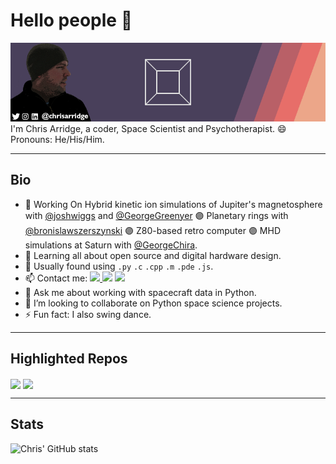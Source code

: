 # Hello people 👋  
<img src="assets/top.gif"/>
I'm Chris Arridge, a coder, Space Scientist and Psychotherapist. 😄 Pronouns: He/His/Him.
<hr/>

## Bio
* 🔭 Working On Hybrid kinetic ion simulations of Jupiter's magnetosphere with [@joshwiggs](https://github.com/joshwiggs) and [@GeorgeGreenyer](https://github.com/GeorgeGreenyer) :purple_circle: Planetary rings with [@bronislawszerszynski](https://github.com/bronislawszerszynski) :purple_circle: Z80-based retro computer  :purple_circle: MHD simulations at Saturn with [@GeorgeChira](https://github.com/GeorgeChira).
* 🌱 Learning all about open source and digital hardware design.
* :hammer: Usually found using ``.py`` ``.c`` ``.cpp`` ``.m`` ``.pde`` ``.js``.
* 📫 Contact me: <a href="http://www.twitter.com/chrisarridge"><img src="https://img.shields.io/badge/Twitter-1DA1F2?style=for-the-badge&logo=twitter&logoColor=white" height=24/> <a href="http://www.instagram.com/chrisarridge"><img src="https://img.shields.io/badge/Instagram-E4405F?style=for-the-badge&logo=instagram&logoColor=white" height=24/></a></a> <a href="http://www.linkedin.com/in/chrisarridge"><img src="https://img.shields.io/badge/LinkedIn-0077B5?style=for-the-badge&logo=linkedin&logoColor=white" height=24/></a>
* 💬 Ask me about working with spacecraft data in Python.
* 👯 I’m looking to collaborate on Python space science projects.
* ⚡ Fun fact: I also swing dance.

<hr/>

## Highlighted Repos
<a href="https://github.com/chrisarridge/Ikuchi"><img align="center" src="https://github-readme-stats.vercel.app/api/pin/?username=chrisarridge&repo=Ikuchi&theme=merko"/></a>
<a href="https://github.com/chrisarridge/Zool"><img align="center" src="https://github-readme-stats.vercel.app/api/pin/?username=chrisarridge&repo=Zool&theme=merko"/></a>

<hr/>

## Stats
![Chris' GitHub stats](https://github-readme-stats.vercel.app/api?username=chrisarridge&show_icons=true&theme=merko&count_private=true)
